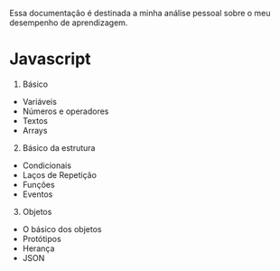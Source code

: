 Essa documentação é destinada a minha análise pessoal
sobre o meu desempenho de aprendizagem.

# Javascript
1. Básico
- Variáveis
- Números e operadores
- Textos
- Arrays

2. Básico da estrutura
- Condicionais
- Laços de Repetição
- Funções
- Eventos

3. Objetos
- O básico dos objetos
- Protótipos
- Herança
- JSON


